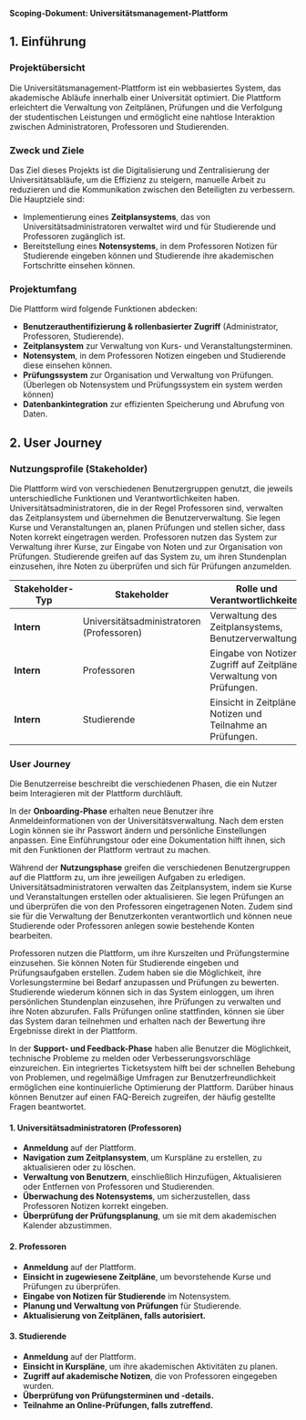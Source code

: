 **Scoping-Dokument: Universitätsmanagement-Plattform**

## **1. Einführung**
### **Projektübersicht**
Die Universitätsmanagement-Plattform ist ein webbasiertes System, das akademische Abläufe innerhalb einer Universität optimiert. Die Plattform erleichtert die Verwaltung von Zeitplänen, Prüfungen und die Verfolgung der studentischen Leistungen und ermöglicht eine nahtlose Interaktion zwischen Administratoren, Professoren und Studierenden.

### **Zweck und Ziele**
Das Ziel dieses Projekts ist die Digitalisierung und Zentralisierung der Universitätsabläufe, um die Effizienz zu steigern, manuelle Arbeit zu reduzieren und die Kommunikation zwischen den Beteiligten zu verbessern. Die Hauptziele sind:
- Implementierung eines **Zeitplansystems**, das von Universitätsadministratoren verwaltet wird und für Studierende und Professoren zugänglich ist.
- Bereitstellung eines **Notensystems**, in dem Professoren Notizen für Studierende eingeben können und Studierende ihre akademischen Fortschritte einsehen können.

### **Projektumfang**
Die Plattform wird folgende Funktionen abdecken:
- **Benutzerauthentifizierung & rollenbasierter Zugriff** (Administrator, Professoren, Studierende).
- **Zeitplansystem** zur Verwaltung von Kurs- und Veranstaltungsterminen.
- **Notensystem**, in dem Professoren Notizen eingeben und Studierende diese einsehen können.
- **Prüfungssystem** zur Organisation und Verwaltung von Prüfungen. (Überlegen ob Notensystem und Prüfungssystem ein system werden können)
- **Datenbankintegration** zur effizienten Speicherung und Abrufung von Daten.

## **2. User Journey**
### **Nutzungsprofile (Stakeholder)**
Die Plattform wird von verschiedenen Benutzergruppen genutzt, die jeweils unterschiedliche Funktionen und Verantwortlichkeiten haben. Universitätsadministratoren, die in der Regel Professoren sind, verwalten das Zeitplansystem und übernehmen die Benutzerverwaltung. Sie legen Kurse und Veranstaltungen an, planen Prüfungen und stellen sicher, dass Noten korrekt eingetragen werden. Professoren nutzen das System zur Verwaltung ihrer Kurse, zur Eingabe von Noten und zur Organisation von Prüfungen. Studierende greifen auf das System zu, um ihren Stundenplan einzusehen, ihre Noten zu überprüfen und sich für Prüfungen anzumelden.


| **Stakeholder-Typ** | **Stakeholder** | **Rolle und Verantwortlichkeiten** |
|----------------------|----------------|--------------------------------|
| **Intern** | Universitätsadministratoren (Professoren) | Verwaltung des Zeitplansystems, Benutzerverwaltung. |
| **Intern** | Professoren | Eingabe von Notizen, Zugriff auf Zeitpläne, Verwaltung von Prüfungen. |
| **Intern** | Studierende | Einsicht in Zeitpläne, Notizen und Teilnahme an Prüfungen. |

### **User Journey**

Die Benutzerreise beschreibt die verschiedenen Phasen, die ein Nutzer beim Interagieren mit der Plattform durchläuft. 

In der **Onboarding-Phase** erhalten neue Benutzer ihre Anmeldeinformationen von der Universitätsverwaltung. Nach dem ersten Login können sie ihr Passwort ändern und persönliche Einstellungen anpassen. Eine Einführungstour oder eine Dokumentation hilft ihnen, sich mit den Funktionen der Plattform vertraut zu machen.

Während der **Nutzungsphase** greifen die verschiedenen Benutzergruppen auf die Plattform zu, um ihre jeweiligen Aufgaben zu erledigen. Universitätsadministratoren verwalten das Zeitplansystem, indem sie Kurse und Veranstaltungen erstellen oder aktualisieren. Sie legen Prüfungen an und überprüfen die von den Professoren eingetragenen Noten. Zudem sind sie für die Verwaltung der Benutzerkonten verantwortlich und können neue Studierende oder Professoren anlegen sowie bestehende Konten bearbeiten.

Professoren nutzen die Plattform, um ihre Kurszeiten und Prüfungstermine einzusehen. Sie können Noten für Studierende eingeben und Prüfungsaufgaben erstellen. Zudem haben sie die Möglichkeit, ihre Vorlesungstermine bei Bedarf anzupassen und Prüfungen zu bewerten. Studierende wiederum können sich in das System einloggen, um ihren persönlichen Stundenplan einzusehen, ihre Prüfungen zu verwalten und ihre Noten abzurufen. Falls Prüfungen online stattfinden, können sie über das System daran teilnehmen und erhalten nach der Bewertung ihre Ergebnisse direkt in der Plattform.

In der **Support- und Feedback-Phase** haben alle Benutzer die Möglichkeit, technische Probleme zu melden oder Verbesserungsvorschläge einzureichen. Ein integriertes Ticketsystem hilft bei der schnellen Behebung von Problemen, und regelmäßige Umfragen zur Benutzerfreundlichkeit ermöglichen eine kontinuierliche Optimierung der Plattform. Darüber hinaus können Benutzer auf einen FAQ-Bereich zugreifen, der häufig gestellte Fragen beantwortet.
#### **1. Universitätsadministratoren (Professoren)**
- **Anmeldung** auf der Plattform.
- **Navigation zum Zeitplansystem**, um Kurspläne zu erstellen, zu aktualisieren oder zu löschen.
- **Verwaltung von Benutzern**, einschließlich Hinzufügen, Aktualisieren oder Entfernen von Professoren und Studierenden.
- **Überwachung des Notensystems**, um sicherzustellen, dass Professoren Notizen korrekt eingeben.
- **Überprüfung der Prüfungsplanung**, um sie mit dem akademischen Kalender abzustimmen.

#### **2. Professoren**
- **Anmeldung** auf der Plattform.
- **Einsicht in zugewiesene Zeitpläne**, um bevorstehende Kurse und Prüfungen zu überprüfen.
- **Eingabe von Notizen für Studierende** im Notensystem.
- **Planung und Verwaltung von Prüfungen** für Studierende.
- **Aktualisierung von Zeitplänen, falls autorisiert.**

#### **3. Studierende**
- **Anmeldung** auf der Plattform.
- **Einsicht in Kurspläne**, um ihre akademischen Aktivitäten zu planen.
- **Zugriff auf akademische Notizen**, die von Professoren eingegeben wurden.
- **Überprüfung von Prüfungsterminen und -details.**
- **Teilnahme an Online-Prüfungen, falls zutreffend.**




